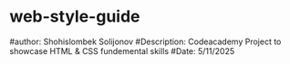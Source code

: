 # web-style-guide

#author: Shohislombek Solijonov
#Description: Codeacademy Project to showcase HTML & CSS fundemental skills
#Date: 5/11/2025
